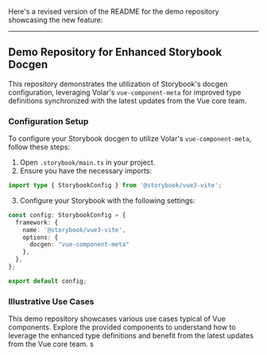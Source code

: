 Here's a revised version of the README for the demo repository showcasing the new feature:

---

## Demo Repository for Enhanced Storybook Docgen 

This repository demonstrates the utilization of Storybook's docgen configuration, leveraging Volar's `vue-component-meta` for improved type definitions synchronized with the latest updates from the Vue core team.

### Configuration Setup

To configure your Storybook docgen to utilize Volar's `vue-component-meta`, follow these steps:

1. Open `.storybook/main.ts` in your project.
2. Ensure you have the necessary imports:

```typescript
import type { StorybookConfig } from '@storybook/vue3-vite';
```

3. Configure your Storybook with the following settings:

```typescript
const config: StorybookConfig = {
  framework: {
    name: '@storybook/vue3-vite',
    options: {
      docgen: "vue-component-meta"
    },
  },
};

export default config;
```

### Illustrative Use Cases

This demo repository showcases various use cases typical of Vue components. Explore the provided components to understand how to leverage the enhanced type definitions and benefit from the latest updates from the Vue core team.
s